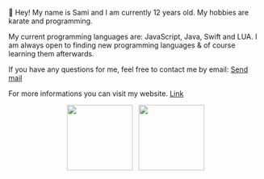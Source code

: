 👋 Hey! My name is Sami and I am currently 12 years old. My hobbies are karate and programming.

My current programming languages are: JavaScript, Java, Swift and LUA.
I am always open to finding new programming languages & of course learning them afterwards.

If you have any questions for me, feel free to contact me by email: [Send mail](mailto:s.uensay@outlook.com)<br>

For more informations you can visit my website. [Link](https://saamii-ue.github.io)

<div align="center">
<img src="https://github-readme-stats.vercel.app/api/top-langs/?username=saamii-ue&theme=tokyonight&layout=compact&hide=css" height="130" />&nbsp;&nbsp;&nbsp;<img src="https://github-readme-stats.vercel.app/api?username=saamii-ue&theme=tokyonight&show_icons=true" height="130" />
</div>
